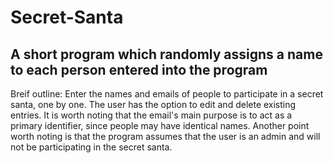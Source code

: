 # Secret-Santa
## A short program which randomly assigns a name to each person entered into the program
Breif outline:
Enter the names and emails of people to participate in a secret santa, one by one. The user has the option to edit and delete existing entries.
It is worth noting that the email's main purpose is to act as a primary identifier, since people may have identical names. Another point worth noting is that the program assumes that the user is an admin and will not be participating in the secret santa.

